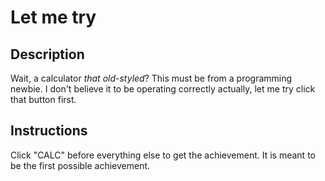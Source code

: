 # Let me try

## Description

Wait, a calculator *that old-styled*? This must be from a programming newbie. I don't believe it to be operating correctly actually, let me try click that button first.

## Instructions

Click "CALC" before everything else to get the achievement. It is meant to be the first possible achievement.
